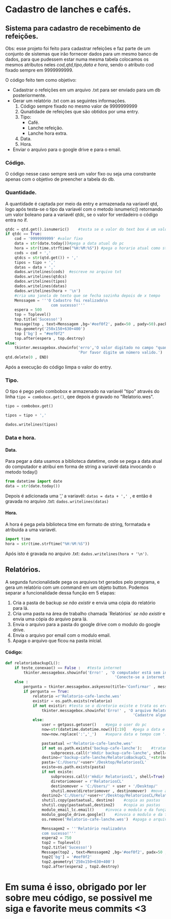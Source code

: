 # Cadastro de lanches e cafés.
## Sistema para cadastro de recebimento de refeições.
Obs: esse projeto foi feito para cadastrar refeições e faz parte de um conjunto de sistemas que irão fornecer dados para um mesmo banco de dados, 
para que pudessem estar numa mesma tabela colocamos os mesmos atributos neles _cod,qtd,tipo,data e hora_, sendo o atributo cod fixado sempre em 9999999999.

O código feito tem como objetivo:
* Cadastrar o refeições em um arquivo .txt para ser enviado para um db posteriormente.
* Gerar um relatório .txt com as seguintes informações.
    1. Código sempre fixado no mesmo valor de 9999999999
    2. Qunatidade de refeições que são obtidos por uma entry.
    3. Tipo:
        * Café.
        * Lanche refeição.
        * Lanche hora extra.
    4. Data.
    5. Hora.
* Enviar o arquivo para o google drive e para o email.

### Código.
O código nesse caso sempre será um valor fixo ou seja uma constrante apenas com o objetivo de preencher a tabela do db.

### Quantidade.
A quantidade é captada por meio da entry e armazenada na variavél qtd, logo após testa-se o tipo da variavél com o metodo isnumeric() retornando um valor boleano para a variavél qtdc, se o valor for verdadeiro o código entra no if.

~~~python
qtdc = qtd.get().isnumeric()    #testa se o valor do text box é um valor numerico e retorna um valor boleano para variavel
if qtdc == True:
    cod = '9999999999' #valor fixo
    data = str(date.today())#pega a data atual do pc
    hora = str(time.strftime("%H:%M:%S")) #pega o horario atual como string
    cods = cod + ','
    qtdcs = str(qtd.get()) + ','
    tipos = tipo + ','
    datas = data + ','
    dados.writelines(cods)  #escreve no arquivo txt
    dados.writelines(qtdcs)
    dados.writelines(tipos)
    dados.writelines(datas)
    dados.writelines(hora + '\n')
    #cria uma janela de texto que se fecha sozinha depois de x tempo
    Menssagem = '''O Cadastro foi realizado\n
                    com sucesso!'''
    espera = 500
    top = Toplevel()
    top.title('Sucesso!')
    Message(top , text=Menssagem ,bg='#eef0f2', padx=50 , pady=50).pack()
    top.geometry('250x150+630+400')
    top ['bg'] = "#eef0f2"
    top.after(espera , top.destroy)
else:
    tkinter.messagebox.showinfo('erro','O valor digitado no campo "quantidade" é invalido!\n'
                                'Por favor digite um número valido.')
qtd.delete(0 , END) 
~~~

Após a execução do código limpa o valor do entry.

### Tipo.
O tipo é pego pelo combobox e armazenado na variavél "tipo" através do linha `tipo = combobox.get()`,
qee depois é gravado no "Relatorio.wes".

~~~python
tipo = combobox.get()

tipos = tipo + ','

dados.writelines(tipos)
~~~
### Data e hora.

#### Data.
Para pegar a data usamos a biblioteca datetime, onde se pega a data atual do computador e atribui em forma de string a variavél data invocando o metodo today()
~~~python
from datetime import date
data = str(date.today())
~~~
Depois é adicionada uma ',' a variavél: `datas = data + ',' `, e então é gravada no arquivo .txt: `dados.writelines(datas)`
#### Hora.
A hora é pega pela biblioteca time em formato de string, formatada e atribuida a uma variavél.

~~~python
import time
hora = str(time.strftime("%H:%M:%S"))
~~~

Após isto é gravada no arquivo .txt: `dados.writelines(hora + '\n')`.

## Relatórios.

A segunda funcionalidade pega os arquivos txt gerados pelo programa, e gera um relatório com um command em um objeto button.
Podemos separar a funcionalidade dessa função em 5 etapas:
1. Cria a pasta de backup _se não existir_ e envia uma cópia do relatório para lá.
2. Cria uma pasta na área de trabalho chamada ´Relatórios´ _se não existir_ e envia uma cópia do arquivo para lá.
3. Envia o arquivo para a pasta do google drive com o modulo do google drive.
4. Envia o arquivo por email com o modulo email.
5. Apaga o arquivo que ficou na pasta inícial.

#### Código:

~~~python
def relatoriobackupCL():
    if teste_conexao() == False :   #testa internet
        tkinter.messagebox.showinfo('Erro!' , 'O computador está sem internet!\n'
                                                'Conecte-se a internet ou entre em contato com um técnico para resolver.')
    else :
        pergunta = tkinter.messagebox.askyesno(title='Confirmar' , message='Tem certeza de que deseja gerar o relatório?') #RETORNA VALOR BOLEANO
        if pergunta == True:
            relatorio =r'Relatorio-cafe-lanche.wes'
            existir = os.path.exists(relatorio)
            if not existir: #testa se o diretorio existe e trata os erros
                tkinter.messagebox.showinfo('Erro!' , 'O arquivo Relatorio-cafe-lanche.wes não existe!\n'
                                                        'Cadastre algum valor antes de gerar o relatorio.')
            else:
                user = getpass.getuser()    #pega o user do pc
                now=str(datetime.datetime.now())[:19]   #pega a data e o horario do pc
                now=now.replace(':','_')    #separa data e tempo com ':' e '_'

                pastaatual =r'Relatorio-cafe-lanche.wes'
                if not os.path.exists('backup-cafe-lanche'):    #tratamento de erro
                    subprocess.call(r'mkdir backup-cafe-lanche', shell=True)    #cria  a pasta
                destino=r'backup-cafe-lanche/RelatorioBackupCL_'+str(now)+'.wes'
                pasta='C:/Users/'+user+'/Desktop/RelatoriosCL'
                existe=os.path.exists(pasta)
                if not existe:
                    subprocess.call(r'mkdir RelatoriosCL', shell=True)
                    diretoriomover = r'RelatoriosCL'
                    destinomover = 'C:/Users/' + user + '/Desktop/'
                    shutil.move(diretoriomover , destinomover)  #move a pasta de um destino para o outro
                destino2='C:/Users/'+user+r'/Desktop/RelatoriosCL/RelatorioBackupCL_'+str(now)+'.wes'
                shutil.copy(pastaatual, destino)    #copia as pastas
                shutil.copy(pastaatual,destino2)    #copia as pastas
                modulo_email_lc.email()     #invoca o modulo e da função
                modulo_google_drive.google()    #invoca o modulo e da função
                os.remove('Relatorio-cafe-lanche.wes')  #apaga o arquivo

                Menssagem2 = '''Relatório realizado\n
                com sucesso!'''
                espera2 = 750
                top2 = Toplevel()
                top2.title('Sucesso!')
                Message(top2 , text=Menssagem2 ,bg='#eef0f2', padx=50 , pady=50).pack()
                top2['bg'] = '#eef0f2'
                top2.geometry('250x150+630+400')
                top2.after(espera2 , top2.destroy)  
~~~


# Em suma é isso, obrigado por ler sobre meu código, se possivel me siga e favorite meus commits <3
